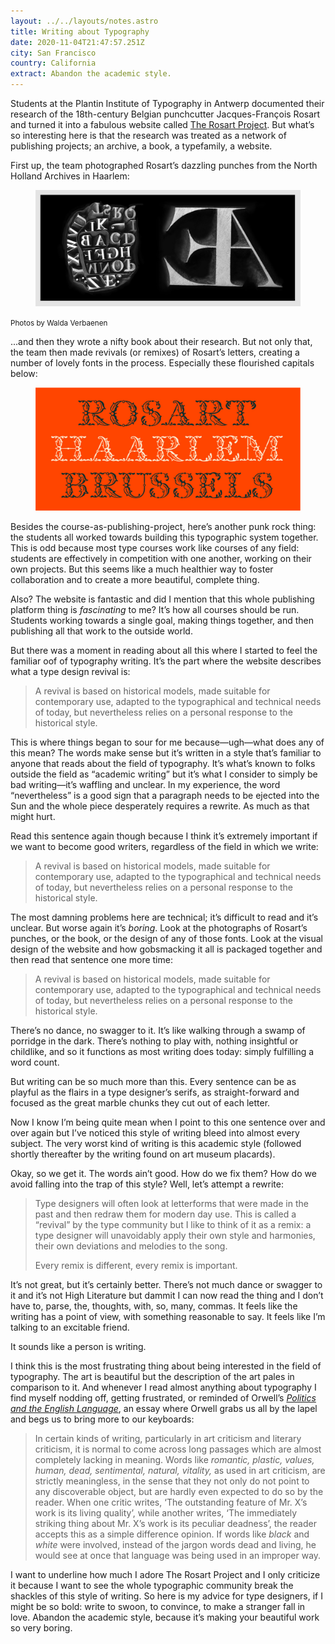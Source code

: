 ```yaml
---
layout: ../../layouts/notes.astro
title: Writing about Typography
date: 2020-11-04T21:47:57.251Z
city: San Francisco
country: California
extract: Abandon the academic style.
---
```


Students at the Plantin Institute of Typography in Antwerp documented their research of the 18th-century Belgian punchcutter Jacques-François Rosart and turned it into a fabulous website called [The Rosart Project](https://www.rosart.nl//). But what’s so interesting here is that the research was treated as a network of publishing projects; an archive, a book, a typefamily, a website.

First up, the team photographed Rosart’s dazzling punches from the North Holland Archives in Haarlem:

<div class="m-wrapper--full">
  <figure class="m-wrapper--unpadded">
    <img src='/images/rosart-punches.png' alt='A photograph by Walda Verbaenen of Rosart’s punches' />
  </figure>
</div>

<small>Photos by Walda Verbaenen</small>

...and then they wrote a nifty book about their research. But not only that, the team then made revivals (or remixes) of Rosart’s letters, creating a number of lovely fonts in the process. Especially these flourished capitals below:

<div class="m-wrapper--full">
  <figure class="m-wrapper--unpadded">
    <img src='/images/decorative.jpg' alt='An example of the flourished capitals from The Rosart Project' />
  </figure>
</div>

Besides the course-as-publishing-project, here’s another punk rock thing: the students all worked towards building this typographic system together. This is odd because most type courses work like courses of any field: students are effectively in competition with one another, working on their own projects. But this seems like a much healthier way to foster collaboration and to create a more beautiful, complete thing.

Also? The website is fantastic and did I mention that this whole publishing platform thing is _fascinating_ to me? It’s how all courses should be run. Students working towards a single goal, making things together, and then publishing all that work to the outside world.

But there was a moment in reading about all this where I started to feel the familiar oof of typography writing. It’s the part where the website describes what a type design revival is:

> A revival is based on historical models, made suitable for contemporary use, adapted to the typographical and technical needs of today, but nevertheless relies on a personal response to the historical style.

This is where things began to sour for me because—ugh—what does any of this mean? The words make sense but it’s written in a style that’s familiar to anyone that reads about the field of typography. It’s what’s known to folks outside the field as “academic writing” but it’s what I consider to simply be bad writing—it’s waffling and unclear. In my experience, the word “nevertheless” is a good sign that a paragraph needs to be ejected into the Sun and the whole piece desperately requires a rewrite. As much as that might hurt.

Read this sentence again though because I think it’s extremely important if we want to become good writers, regardless of the field in which we write:

> A revival is based on historical models, made suitable for contemporary use, adapted to the typographical and technical needs of today, but nevertheless relies on a personal response to the historical style.

The most damning problems here are technical; it’s difficult to read and it’s unclear. But worse again it’s _boring_. Look at the photographs of Rosart’s punches, or the book, or the design of any of those fonts. Look at the visual design of the website and how gobsmacking it all is packaged together and then read that sentence one more time:

> A revival is based on historical models, made suitable for contemporary use, adapted to the typographical and technical needs of today, but nevertheless relies on a personal response to the historical style.

There’s no dance, no swagger to it. It’s like walking through a swamp of porridge in the dark. There’s nothing to play with, nothing insightful or childlike, and so it functions as most writing does today: simply fulfilling a word count.

But writing can be so much more than this. Every sentence can be as playful as the flairs in a type designer’s serifs, as straight-forward and focused as the great marble chunks they cut out of each letter.

Now I know I’m being quite mean when I point to this one sentence over and over again but I’ve noticed this style of writing bleed into almost every subject. The very worst kind of writing is this academic style (followed shortly thereafter by the writing found on art museum placards).

Okay, so we get it. The words ain’t good. How do we fix them? How do we avoid falling into the trap of this style? Well, let’s attempt a rewrite:

> Type designers will often look at letterforms that were made in the past and then redraw them for modern day use. This is called a “revival” by the type community but I like to think of it as a remix: a type designer will unavoidably apply their own style and harmonies, their own deviations and melodies to the song.
>
> Every remix is different, every remix is important.

It’s not great, but it’s certainly better. There’s not much dance or swagger to it and it’s not High Literature but dammit I can now read the thing and I don’t have to, parse, the, thoughts, with, so, many, commas. It feels like the writing has a point of view, with something reasonable to say. It feels like I’m talking to an excitable friend.

It sounds like a person is writing.

I think this is the most frustrating thing about being interested in the field of typography. The art is beautiful but the description of the art pales in comparison to it. And whenever I read almost anything about typography I find myself nodding off, getting frustrated, or reminded of Orwell’s [_Politics and the English Language_](https://www.orwellfoundation.com/the-orwell-foundation/orwell/essays-and-other-works/politics-and-the-english-language/), an essay where Orwell grabs us all by the lapel and begs us to bring more to our keyboards:

> In certain kinds of writing, particularly in art criticism and literary criticism, it is normal to come across long passages which are almost completely lacking in meaning. Words like _romantic, plastic, values, human, dead, sentimental, natural, vitality,_ as used in art criticism, are strictly meaningless, in the sense that they not only do not point to any discoverable object, but are hardly even expected to do so by the reader. When one critic writes, ‘The outstanding feature of Mr. X’s work is its living quality’, while another writes, ‘The immediately striking thing about Mr. X’s work is its peculiar deadness’, the reader accepts this as a simple difference opinion. If words like _black_ and _white_ were involved, instead of the jargon words dead and living, he would see at once that language was being used in an improper way.

I want to underline how much I adore The Rosart Project and I only criticize it because I want to see the whole typographic community break the shackles of this style of writing. So here is my advice for type designers, if I might be so bold: write to swoon, to convince, to make a stranger fall in love. Abandon the academic style, because it’s making your beautiful work so very boring.
